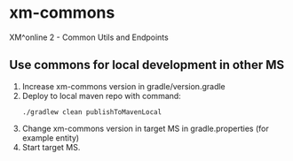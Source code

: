 # xm-commons

XM^online 2 - Common Utils and Endpoints

## Use commons for local development in other MS

1. Increase xm-commons version in gradle/version.gradle
2. Deploy to local maven repo with command:
    ```shell script
    ./gradlew clean publishToMavenLocal
    ```
3. Change xm-commons version in target MS in gradle.properties (for example entity)
4. Start target MS.
